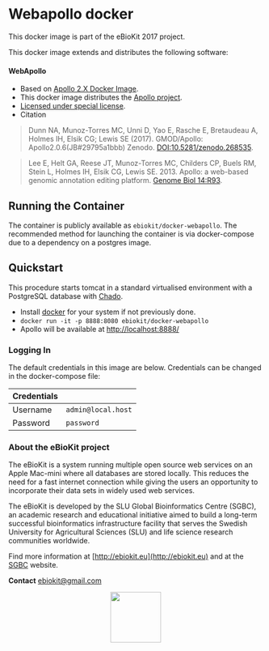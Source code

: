 Webapollo docker
===================

This docker image is part of the eBioKit 2017 project.

This docker image extends and distributes the following software:

#### WebApollo

- Based on [Apollo 2.X Docker Image](https://github.com/GMOD/docker-apollo).
- This docker image distributes the [Apollo project](https://github.com/GMOD/Apollo).
- [Licensed under special license](https://raw.githubusercontent.com/GMOD/Apollo/master/LICENSE.md).
- Citation
> Dunn NA, Munoz-Torres MC, Unni D, Yao E, Rasche E, Bretaudeau A, Holmes IH, Elsik CG; Lewis SE (2017). GMOD/Apollo: Apollo2.0.6(JB#29795a1bbb) Zenodo. [DOI:10.5281/zenodo.268535](https://doi.org/10.5281/zenodo.268535).

>Lee E, Helt GA, Reese JT, Munoz-Torres MC, Childers CP, Buels RM, Stein L, Holmes IH, Elsik CG, Lewis SE. 2013. Apollo: a web-based genomic annotation editing platform. [Genome Biol 14:R93](http://genomebiology.com/2013/14/8/R93/abstract).


## Running the Container

The container is publicly available as `ebiokit/docker-webapollo`. The recommended method for launching the container is via docker-compose due to a dependency on a postgres image.

## Quickstart

This procedure starts tomcat in a standard virtualised environment with a PostgreSQL database with [Chado](http://gmod.org/wiki/Introduction_to_Chado).

- Install [docker](https://docs.docker.com/engine/installation/) for your system if not previously done.
- `docker run -it -p 8888:8080 ebiokit/docker-webapollo`
- Apollo will be available at [http://localhost:8888/](http://localhost:8888/)

### Logging In

The default credentials in this image are below. Credentials can be changed in the docker-compose file:

| Credentials |                    |
| ---         | ------------------ |
| Username    | `admin@local.host` |
| Password    | `password`         |

### About the eBioKit project

The eBioKit is a system running multiple open source web services on an Apple Mac-mini where all databases are stored locally.
This reduces the need for a fast internet connection while giving the users an opportunity to incorporate their data sets in widely used web services.

The eBioKit is developed by the SLU Global Bioinformatics Centre (SGBC), an academic research and educational initiative aimed to build a long-term successful bioinformatics infrastructure facility that serves the Swedish University for Agricultural Sciences (SLU) and life science research communities worldwide.

Find more information at [http://ebiokit.eu](http://ebiokit.eu)  and at the [SGBC](http://sgbc.slu.se/) website.

**Contact** [ebiokit@gmail.com](ebiokit@gmail.com)

<p style="text-align:center">
<img height=100 src="https://avatars0.githubusercontent.com/u/24695838?v=3&s=200">
</p>
